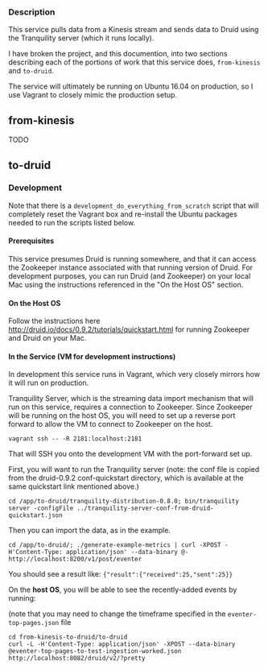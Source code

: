 ### Description

This service pulls data from a Kinesis stream and sends data to Druid using
the Tranquility server (which it runs locally).

I have broken the project, and this documention, into two sections describing
each of the portions of work that this service does, `from-kinesis` and
`to-druid`.

The service will ultimately be running on Ubuntu 16.04 on production, so I use
Vagrant to closely mimic the production setup.

## from-kinesis

TODO

## to-druid

### Development

Note that there is a `development_do_everything_from_scratch` script that will
completely reset the Vagrant box and re-install the Ubuntu packages needed to
run the scripts listed below.

#### Prerequisites

This service presumes Druid is running somewhere, and that it can access the
Zookeeper instance associated with that running version of Druid.  For
development purposes, you can run Druid (and Zookeeper) on your local Mac using
the instructions referenced in the "On the Host OS" section.

#### On the Host OS

Follow the instructions here
http://druid.io/docs/0.9.2/tutorials/quickstart.html for running Zookeeper and
Druid on your Mac.

#### In the Service (VM for development instructions)

In development this service runs in Vagrant, which very closely mirrors how it
will run on production.

Tranquility Server, which is the streaming data import mechanism that will run
on this service, requires a connection to Zookeeper.  Since Zookeeper will be
running on the host OS, you will need to set up a reverse port forward to allow
the VM to connect to Zookeeper on the host.

    vagrant ssh -- -R 2181:localhost:2181

That will SSH you onto the development VM with the port-forward set up.

First, you will want to run the Tranquility server (note: the conf file is
copied from the druid-0.9.2 conf-quickstart directory, which is available at
the same quickstart link mentioned above.)

    cd /app/to-druid/tranquility-distribution-0.8.0; bin/tranquility server -configFile ../tranquility-server-conf-from-druid-quickstart.json

Then you can import the data, as in the example.

    cd /app/to-druid/; ./generate-example-metrics | curl -XPOST -H'Content-Type: application/json' --data-binary @- http://localhost:8200/v1/post/eventer

You should see a result like: `{"result":{"received":25,"sent":25}}`

On the **host OS**, you will be able to see the recently-added events by running:

(note that you may need to change the timeframe specified in the `eventer-top-pages.json` file

    cd from-kinesis-to-druid/to-druid
    curl -L -H'Content-Type: application/json' -XPOST --data-binary @eventer-top-pages-to-test-ingestion-worked.json http://localhost:8082/druid/v2/?pretty
